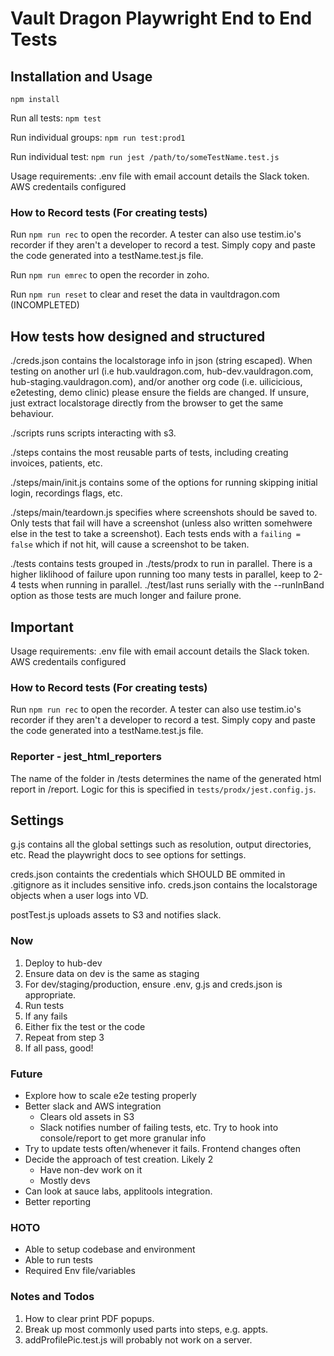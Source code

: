 # Vault Dragon Playwright End to End Tests

## Installation and Usage

`npm install`

Run all tests: `npm test`

Run individual groups: `npm run test:prod1`

Run individual test: `npm run jest /path/to/someTestName.test.js`

Usage requirements:
.env file with email account details the Slack token.
AWS credentails configured

### How to Record tests (For creating tests)

Run `npm run rec` to open the recorder. A tester can also use testim.io's recorder if they aren't a developer to record a test. Simply copy and paste the code generated into a testName.test.js file.

Run `npm run emrec` to open the recorder in zoho.

Run `npm run reset` to clear and reset the data in vaultdragon.com (INCOMPLETED)

## How tests how designed and structured

./creds.json contains the localstorage info in json (string escaped). When testing on another url (i.e hub.vauldragon.com, hub-dev.vauldragon.com, hub-staging.vauldragon.com), and/or another org code (i.e. uilicicious, e2etesting, demo clinic) please ensure the fields are changed. If unsure, just extract localstorage directly from the browser to get the same behaviour.

./scripts runs scripts interacting with s3.

./steps contains the most reusable parts of tests, including creating invoices, patients, etc.

./steps/main/init.js contains some of the options for running skipping initial login, recordings flags, etc.

./steps/main/teardown.js specifies where screenshots should be saved to. Only tests that fail will have a screenshot (unless also written somehwere else in the test to take a screenshot). Each tests ends with a `failing = false` which if not hit, will cause a screenshot to be taken.

./tests contains tests grouped in ./tests/prodx to run in parallel. There is a higher liklihood of failure upon running too many tests in parallel, keep to 2-4 tests when running in parallel. ./test/last runs serially with the --runInBand option as those tests are much longer and failure prone.

## Important

Usage requirements:
.env file with email account details the Slack token.
AWS credentails configured

### How to Record tests (For creating tests)

Run `npm run rec` to open the recorder. A tester can also use testim.io's recorder if they aren't a developer to record a test. Simply copy and paste the code generated into a testName.test.js file.

### Reporter - jest_html_reporters

The name of the folder in /tests determines the name of the generated html report in /report. Logic for this is specified in `tests/prodx/jest.config.js`.

## Settings

g.js contains all the global settings such as resolution, output directories, etc. Read the playwright docs to see options for settings.

creds.json containts the credentials which SHOULD BE ommited in .gitignore as it includes sensitive info. creds.json contains the localstorage objects when a user logs into VD.

postTest.js uploads assets to S3 and notifies slack.

### Now

1. Deploy to hub-dev
2. Ensure data on dev is the same as staging
3. For dev/staging/production, ensure .env, g.js and creds.json is appropriate.
4. Run tests
5. If any fails
6. Either fix the test or the code
7. Repeat from step 3
8. If all pass, good!

### Future

- Explore how to scale e2e testing properly
- Better slack and AWS integration
  - Clears old assets in S3
  - Slack notifies number of failing tests, etc. Try to hook into console/report to get more granular info
- Try to update tests often/whenever it fails. Frontend changes often
- Decide the approach of test creation. Likely 2
  - Have non-dev work on it
  - Mostly devs
- Can look at sauce labs, applitools integration.
- Better reporting

### HOTO

- Able to setup codebase and environment
- Able to run tests
- Required Env file/variables

### Notes and Todos

1. How to clear print PDF popups.
2. Break up most commonly used parts into steps, e.g. appts.
3. addProfilePic.test.js will probably not work on a server.
